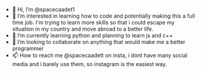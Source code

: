 - 👋 Hi, I’m @spacecaadet1
- 👀 I’m interested in learning how to code and potentially making this a full time job. I'm trying to learn more skills so that i could escape my situation
in my country and move abroad to a better life.
- 🌱 I’m currently learning python and planning to learn js and c++
- 💞️ I’m looking to collaborate on anything that would make me a better programmer
- 📫 How to reach me @spacecaadett on insta, i dont have many social media and i barely use them, so instagram is the easiest way.

<!---
spacecaadet1/spacecaadet1 is a ✨ special ✨ repository because its `README.md` (this file) appears on your GitHub profile.
You can click the Preview link to take a look at your changes.
--->
